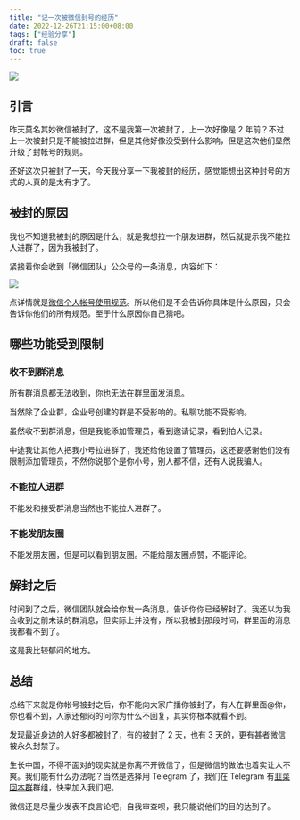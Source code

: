 ```yaml
---
title: "记一次被微信封号的经历"
date: 2022-12-26T21:15:00+08:00
tags: ["经验分享"]
draft: false
toc: true
---
```


![](https://img.forecho.com/EClEXE.jpeg)

## 引言

昨天莫名其妙微信被封了，这不是我第一次被封了，上一次好像是 2 年前？不过上一次被封只是不能被拉进群，但是其他好像没受到什么影响，但是这次他们显然升级了封帐号的规则。

还好这次只被封了一天，今天我分享一下我被封的经历，感觉能想出这种封号的方式的人真的是太有才了。

## 被封的原因

我也不知道我被封的原因是什么，就是我想拉一个朋友进群，然后就提示我不能拉人进群了，因为我被封了。

<!--more-->

紧接着你会收到「微信团队」公众号的一条消息，内容如下：

![](https://img.forecho.com/by69JV.png)

点详情就是[微信个人帐号使用规范](https://weixin.qq.com/cgi-bin/readtemplate?&t=page/agreement/personal_account&lang=zh_CN)。所以他们是不会告诉你具体是什么原因，只会告诉你他们的所有规范。至于什么原因你自己猜吧。

## 哪些功能受到限制


### 收不到群消息

所有群消息都无法收到，你也无法在群里面发消息。

当然除了企业群，企业号创建的群是不受影响的。私聊功能不受影响。

虽然收不到群消息，但是我能添加管理员，看到邀请记录，看到拍人记录。

中途我让其他人把我小号拉进群了，我还给他设置了管理员，这还要感谢他们没有限制添加管理员，不然你说那个是你小号，别人都不信，还有人说我骗人。

### 不能拉人进群

不能发和接受群消息当然也不能拉人进群了。

### 不能发朋友圈

不能发朋友圈，但是可以看到朋友圈。不能给朋友圈点赞，不能评论。

## 解封之后

时间到了之后，微信团队就会给你发一条消息，告诉你你已经解封了。我还以为我会收到之前未读的群消息，但实际上并没有，所以我被封那段时间，群里面的消息我都看不到了。

这是我比较郁闷的地方。

## 总结

总结下来就是你帐号被封之后，你不能向大家广播你被封了，有人在群里面@你，你也看不到，人家还郁闷的问你为什么不回复，其实你根本就看不到。

发现最近身边的人好多都被封了，有的被封了 2 天，也有 3 天的，更有甚者微信被永久封禁了。

生长中国，不得不面对的现实就是你离不开微信了，但是微信的做法也着实让人不爽。我们能有什么办法呢？当然是选择用 Telegram 了，我们在 Telegram 有[韭菜回本群](https://t.me/BaoFuTogether)群组，快来加入我们吧。

微信还是尽量少发表不良言论吧，自我审查呗，我只能说他们的目的达到了。



